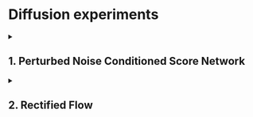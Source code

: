 # Diffusion experiments

<details>
  <summary>
  
  ## 1. Perturbed Noise Conditioned Score Network</strong>
  
  </summary>

  [Notebook](https://github.com/avramdj/diffy/blob/main/src/1_perturbed_ncsn.ipynb)
  
  
  ### The vector field generated by the NCSN
  
  ![image1](https://github.com/user-attachments/assets/5affd982-6646-48cb-bd39-88714be8a80e)
  
  ### Sampling via langevin dynamics
  
  ![image2](https://github.com/user-attachments/assets/ea38069a-4457-4d7e-8b23-97f1e08f143f)

</details>


<details>
  <summary>
  
  ## 2. Rectified Flow</strong>
  
  </summary>

  Paper: [Flow Straight and Fast: Learning to Generate and Transfer Data with Rectified Flow](https://arxiv.org/abs/2209.03003)

  [Notebook](https://github.com/avramdj/diffy/blob/main/src/2_rectified_flow.ipynb)
  
  
  ### Flow Matching
  
  ![image](https://github.com/user-attachments/assets/58db0571-dc33-40d5-a884-621d92066164)
  
  ### Rectified Flow with straight trajectories - 2nd reflow iteration

  ![image](https://github.com/user-attachments/assets/89ef9310-7efa-4280-a4b0-acb98508e1a5)

</details>


